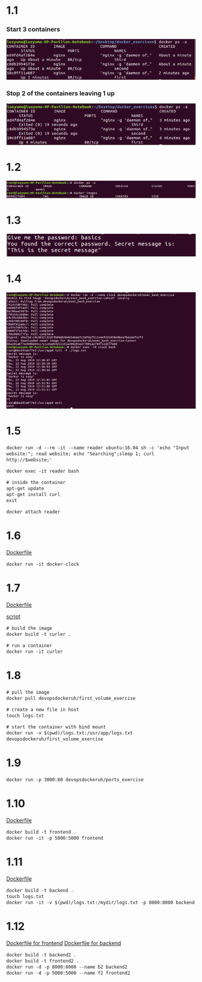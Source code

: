 # 1.1
### Start 3 containers
<img src=https://github.com/yumoL/docker_exercises/blob/master/shortcuts/1.1a.png>

### Stop 2 of the containers leaving 1 up
<img src=https://github.com/yumoL/docker_exercises/blob/master/shortcuts/1.1b.png>

# 1.2
<img src=https://github.com/yumoL/docker_exercises/blob/master/shortcuts/1.2.png>

# 1.3
<img src=https://github.com/yumoL/docker_exercises/blob/master/shortcuts/1.3.png>

# 1.4
<img src=https://github.com/yumoL/docker_exercises/blob/master/shortcuts/1.4.png>

# 1.5
```
docker run -d --rm -it --name reader ubuntu:16.04 sh -c 'echo "Input website:"; read website; echo "Searching";sleep 1; curl http://$website;'
```
```
docker exec -it reader bash
```
```
# inside the container
apt-get update
apt-get install curl
exit
```
```
docker attach reader
```
# 1.6
[Dockerfile](https://github.com/yumoL/docker_exercises/blob/master/part1/1.6/Dockerfile)
```
docker run -it docker-clock
```
# 1.7
[Dockerfile](https://github.com/yumoL/docker_exercises/blob/master/part1/1.7/Dockerfile)

[script](https://github.com/yumoL/docker_exercises/blob/master/part1/1.7/script.sh)
``` 
# build the image
docker build -t curler .
```
```
# run a container
docker run -it curler
```
# 1.8
```
# pull the image
docker pull devopsdockeruh/first_volume_exercise
```
```
# create a new file in host
touch logs.txt
```
```
# start the container with bind mount
docker run -v $(pwd)/logs.txt:/usr/app/logs.txt devopsdockeruh/first_volume_exercise
```
# 1.9
```
docker run -p 3000:80 devopsdockeruh/ports_exercise
```
# 1.10
[Dockerfile](https://github.com/yumoL/docker_exercises/blob/master/part1/1.10/Dockerfile)
```
docker build -t frontend .
docker run -it -p 5000:5000 frontend
```
# 1.11
[Dockerfile](https://github.com/yumoL/docker_exercises/blob/master/part1/1.11/Dockerfile)
```
docker build -t backend .
touch logs.txt
docker run -it -v $(pwd)/logs.txt:/mydir/logs.txt -p 8000:8000 backend
```
# 1.12
[Dockerfile for frontend](https://github.com/yumoL/docker_exercises/tree/master/part1/1.12/frontend)
[Dockerfile for backend](https://github.com/yumoL/docker_exercises/blob/master/part1/1.12/backend/Dockerfile)

```
docker build -t backend2 .
docker build -t frontend2 .
docker run -d -p 8000:8000 --name b2 backend2
docker run -d -p 5000:5000 --name f2 frontend2
```

